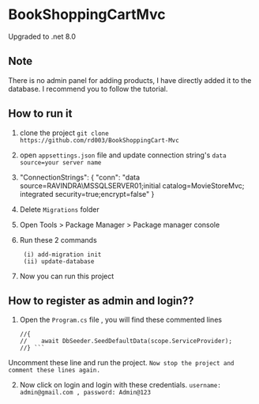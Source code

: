 # BookShoppingCartMvc
Upgraded to .net 8.0

## Note
There is no admin panel for adding products, I have directly added it to the database. I recommend you to follow the tutorial.

## How to run it
1. clone the project
   `git clone https://github.com/rd003/BookShoppingCart-Mvc`
2. open `appsettings.json` file and update connection string's `data source=your server name`
3. 
   "ConnectionStrings": {
  "conn": "data source=RAVINDRA\\MSSQLSERVER01;initial catalog=MovieStoreMvc; integrated security=true;encrypt=false"
   }
   
5. Delete `Migrations` folder
6. Open Tools > Package Manager > Package manager console
7. Run these 2 commands
    ```
     (i) add-migration init
     (ii) update-database
     ````
8. Now you can run this project

## How to register as admin and login??

1. Open the `Program.cs` file , you will find these commented lines
   
   ```//using(var scope = app.Services.CreateScope())
   //{
   //    await DbSeeder.SeedDefaultData(scope.ServiceProvider);
   //} ```

  Uncomment these line and run the project. `Now stop the project and comment these lines again.`

2. Now click on login and login with these credentials.
   `username: admin@gmail.com , password: Admin@123`
   

